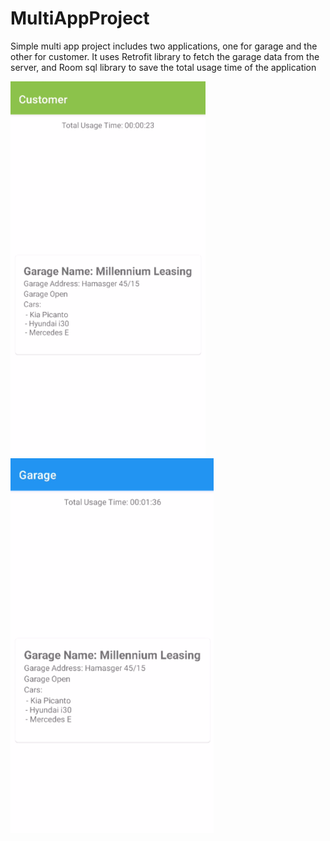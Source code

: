 # MultiAppProject
Simple multi app project includes two applications, one for garage and the other for customer. It uses Retrofit library to fetch the garage data from the server, and Room sql library to save the total usage time of the application


<img src = "Customer.PNG" height = 600>    <img src = "Garage.PNG" height = 600>
